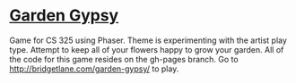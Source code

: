 # [Garden Gypsy](http://bridgetlane.com/garden-gypsy/)
Game for CS 325 using Phaser. Theme is experimenting with the artist play type.
Attempt to keep all of your flowers happy to grow your garden.
All of the code for this game resides on the gh-pages branch. Go to http://bridgetlane.com/garden-gypsy/ to play.

